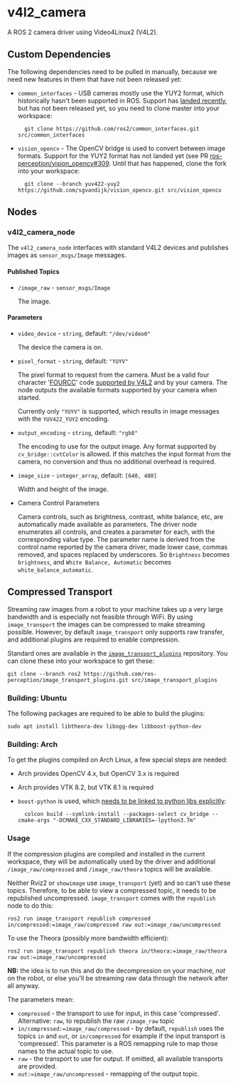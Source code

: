 # v4l2_camera

A ROS 2 camera driver using Video4Linux2 (V4L2).

## Custom Dependencies

The following dependencies need to be pulled in manually, because we
need new features in them that have not been released yet:

* `common_interfaces` - USB cameras mostly use the YUY2 format, which
  historically hasn't been supported in ROS. Support has [landed
  recently](https://github.com/ros2/common_interfaces/pull/78), but
  has not been released yet, so you need to clone master into your
  workspace:

        git clone https://github.com/ros2/common_interfaces.git src/common_interfaces

* `vision_opencv` - The OpenCV bridge is used to convert between image
  formats. Support for the YUY2 format has not landed yet (see PR
  [ros-perception/vision_opencv#309](https://github.com/ros-perception/vision_opencv/pull/309). Until
  that has happened, clone the fork into your workspace:

        git clone --branch yuv422-yuy2 https://github.com/sgvandijk/vision_opencv.git src/vision_opencv

## Nodes

### v4l2_camera_node

The `v4l2_camera_node` interfaces with standard V4L2 devices and
publishes images as `sensor_msgs/Image` messages.

#### Published Topics

* `/image_raw` - `sensor_msgs/Image`

    The image.

#### Parameters

* `video_device` - `string`, default: `"/dev/video0"`

    The device the camera is on.

* `pixel_format` - `string`, default: `"YUYV"`

    The pixel format to request from the camera. Must be a valid four
    character '[FOURCC](http://fourcc.org/)' code [supported by
    V4L2](https://linuxtv.org/downloads/v4l-dvb-apis/uapi/v4l/videodev.html)
    and by your camera. The node outputs the available formats
    supported by your camera when started.

    Currently only `"YUYV"` is supported, which results in image
    messages with the `YUV422_YUY2` encoding.

* `output_encoding` - `string`, default: `"rgb8"`

    The encoding to use for the output image. Any format supported by
    `cv_bridge::cvtColor` is allowed. If this matches the input format
    from the camera, no conversion and thus no additional overhead is
    required.

* `image_size` - `integer_array`, default: `[640, 480]`

    Width and height of the image.

* Camera Control Parameters

    Camera controls, such as brightness, contrast, white balance, etc,
    are automatically made available as parameters. The driver node
    enumerates all controls, and creates a parameter for each, with
    the corresponding value type. The parameter name is derived from
    the control name reported by the camera driver, made lower case,
    commas removed, and spaces replaced by underscores. So
    `Brightness` becomes `brightness`, and `White Balance, Automatic`
    becomes `white_balance_automatic`.

## Compressed Transport

Streaming raw images from a robot to your machine takes up a very
large bandwidth and is especially not feasible through WiFi. By using
`image_transport` the images can be compressed to make streaming
possible. However, by default `image_transport` only supports raw
transfer, and additional plugins are required to enable
compression.

Standard ones are available in the
[`image_transport_plugins`](https://github.com/ros-perception/image_transport_plugins)
repository. You can clone these into your workspace to get these:

    git clone --branch ros2 https://github.com/ros-perception/image_transport_plugins.git src/image_transport_plugins

### Building: Ubuntu

The following packages are required to be able to build the plugins:

    sudo apt install libtheora-dev libogg-dev libboost-python-dev

### Building: Arch

To get the plugins compiled on Arch Linux, a few special steps are
needed:

* Arch provides OpenCV 4.x, but OpenCV 3.x is required
* Arch provides VTK 8.2, but VTK 8.1 is required
* `boost-python` is used, which [needs to be linked to python libs
  explicitly](https://bugs.archlinux.org/task/55798):

        colcon build --symlink-install --packages-select cv_bridge --cmake-args "-DCMAKE_CXX_STANDARD_LIBRARIES=-lpython3.7m"

### Usage

If the compression plugins are compiled and installed in the current
workspace, they will be automatically used by the driver and
additional `/image_raw/compressed` and `/image_raw/theora` topics will
be available.

Neither Rviz2 or `showimage` use `image_transport` (yet) and so can't
use these topics. Therefore, to be able to view a compressed topic,
it needs to be republished uncompressed. `image_transport` comes with
the `republish` node to do this:

    ros2 run image_transport republish compressed in/compressed:=image_raw/compressed raw out:=image_raw/uncompressed

To use the Theora (possibly more bandwidth efficient):

    ros2 run image_transport republish theora in/theora:=image_raw/theora raw out:=image_raw/uncompressed

**NB:** the idea is to run this and do the decompression on your
machine, _not_ on the robot, or else you'll be streaming raw data
through the network after all anyway.

The parameters mean:

* `compressed` - the transport to use for input, in this case
  'compressed'. Alternative: `raw`, to republish the raw `/image_raw`
  topic
* `in/compressed:=image_raw/compressed` - by default, `republish` uses
  the topics `in` and `out`, or `in/compressed` for example if the
  input transport is 'compressed'. This parameter is a ROS remapping
  rule to map those names to the actual topic to use.
* `raw` - the transport to use for output. If omitted, all available
  transports are provided.
* `out:=image_raw/uncompressed` - remapping of the output topic.
